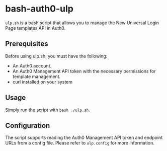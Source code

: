 # bash-auth0-ulp
`ulp.sh` is a bash script that allows you to manage the New Universal Login Page templates API in Auth0.

## Prerequisites
Before using ulp.sh, you must have the following:

- An Auth0 account.
- An Auth0 Management API token with the necessary permissions for template management.
- curl installed on your system

## Usage
Simply run the script with `bash ./ulp.sh`.

## Configuration
The script supports reading the Auth0 Management API token and endpoint URLs from a config file. Please refer to `ulp.config` for more information.